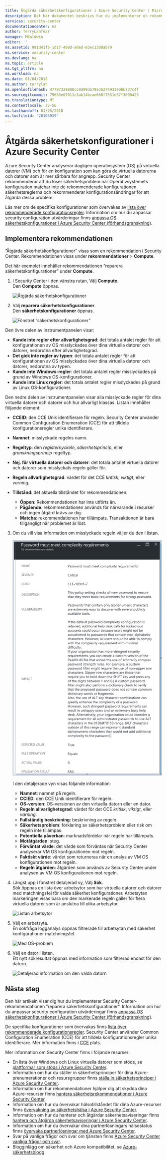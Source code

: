 ```yaml
---
title: Åtgärda säkerhetskonfigurationer i Azure Security Center | Microsoft Docs
description: Det här dokumentet beskrivs hur du implementerar en rekommendation för Azure Security Center, ”reparera säkerhetskonfigurationer”.
services: security-center
documentationcenter: na
author: TerryLanfear
manager: MBaldwin
editor: ''
ms.assetid: 991d41f5-1d17-468d-a66d-83ec1308ab79
ms.service: security-center
ms.devlang: na
ms.topic: article
ms.tgt_pltfrm: na
ms.workload: na
ms.date: 01/04/2018
ms.author: terrylan
ms.openlocfilehash: 477973298d8cc9d99da78e36274933e0bb737c4f
ms.sourcegitcommit: 79683e67911c3ab14bcae668f7551e57f3095425
ms.translationtype: MT
ms.contentlocale: sv-SE
ms.lasthandoff: 01/25/2018
ms.locfileid: "28103939"
---
```

# <a name="remediate-security-configurations-in-azure-security-center"></a>Åtgärda säkerhetskonfigurationer i Azure Security Center
Azure Security Center analyserar dagligen operativsystem (OS) på virtuella datorer (VM) och för en konfiguration som kan göra de virtuella datorerna och datorer som är mer sårbara för angrepp. Security Center rekommenderar att du löser säkerhetsproblem när Operativsystemets konfiguration matchar inte de rekommenderade konfigurationen säkerhetsreglerna och rekommenderar konfigurationsändringar för att åtgärda dessa problem.

Läs mer om de specifika konfigurationer som övervakas av [lista över rekommenderade konfigurationsregler](https://gallery.technet.microsoft.com/Azure-Security-Center-a789e335). Information om hur du anpassar security configuration utvärderingar finns [anpassa OS säkerhetskonfigurationer i Azure Security Center (förhandsgranskning)](security-center-customize-os-security-config.md).

## <a name="implement-the-recommendation"></a>Implementera rekommendationen
”Åtgärda säkerhetskonfigurationer” visas som en rekommendation i Security Center. Rekommendationen visas under **rekommendationer** > **Compute**.

Det här exemplet innehåller rekommendationen ”reparera säkerhetskonfigurationer” under **Compute**.
1. I Security Center i den vänstra rutan, Välj **Compute**.  
  Den **Compute** öppnas.

   ![Åtgärda säkerhetskonfigurationer][1]

2. Välj **reparera säkerhetskonfigurationer**.  
  Den **säkerhetskonfigurationer** öppnas.

   ![Fönstret ”säkerhetskonfigurationer”][2]

  Den övre delen av instrumentpanelen visar:

  - **Kunde inte regler efter allvarlighetsgrad**: det totala antalet regler för att konfigurationen av OS misslyckades över dina virtuella datorer och datorer, nedbrutna efter allvarlighetsgrad.
  - **Det gick inte regler av typen**: det totala antalet regler för att konfigurationen av OS misslyckades över dina virtuella datorer och datorer, nedbrutna av typen.
  - **Kunde inte Windows-regler**: det totala antalet regler misslyckades på grund av Windows OS-konfigurationer.
  - **Kunde inte Linux regler**: det totala antalet regler misslyckades på grund av Linux OS-konfigurationer.

  Den nedre delen av instrumentpanelen visar alla misslyckade regler för dina virtuella datorer och datorer och hur allvarligt klassas. Listan innehåller följande element:

  - **CCEID**: den CCE Unik identifierare för regeln. Security Center använder Common Configuration Enumeration (CCE) för att tilldela konfigurationsregler unika identifierare.
  - **Namnet**: misslyckade regelns namn.
  - **Regeltyp**: den *registernyckeln*, *säkerhetsprincip*, eller *granskningsprincip* regeltyp.
  - **Nej. för virtuella datorer och datorer**: det totala antalet virtuella datorer och datorer som misslyckats regeln gäller för.
  - **Regeln allvarlighetsgrad**: värdet för det CCE *kritisk*, *viktigt*, eller *varning*.
  - **Tillstånd**: det aktuella tillståndet för rekommendationen:

    - **Öppen**: Rekommendationen har inte utförts än.
    - **Pågående**: rekommendationen används för närvarande i resurser och ingen åtgärd krävs av dig.
    - **Matcha**: rekommendationen har tillämpats. Transaktionen är bara tillgängligt när problemet är löst.

3. Om du vill visa information om misslyckade regeln väljer du den i listan.

   ![Detaljerad vy av en misslyckad konfigurationsregel][3]

   I den detaljerade vyn visas följande information:

   - **Namnet**: namnet på regeln.
   - **CCIED**: den CCE Unik identifierare för regeln.
   - **OS-version**: OS-versionen av den virtuella datorn eller en dator.
   - **Regeln allvarlighetsgrad**: värdet för det CCE *kritisk*, *viktigt*, eller *varning*.
   - **Fullständig beskrivning**: beskrivning av regeln.
   - **Säkerhetsproblem**: förklaring av säkerhetsproblem eller risk om regeln inte tillämpas.
   - **Potentiella påverkan**: marknadsfördelar när regeln har tillämpats.
   - **Motåtgärden**: steg.
   - **Förväntat värde**: det värde som förväntas när Security Center analyserar VM OS konfigurationen mot regeln.
   - **Faktiskt värde**: värdet som returneras när en analys av VM OS konfigurationen mot regeln.
   - **Regeln åtgärden**: åtgärden som används av Security Center under analysen av VM OS konfigurationen mot regeln.

4. Längst upp i fönstret detaljerad vy, Välj **Sök**.  
  Sök öppnas en lista över arbetsytor som har virtuella datorer och datorer med matchningsfel för valda säkerhet konfigurationer. Arbetsytan markeringen visas bara om den markerade regeln gäller för flera virtuella datorer som är anslutna till olika arbetsytor.

   ![Listan arbetsytor][4]

5. Välj en arbetsyta.  
  En sökfråga logganalys öppnas filtrerade till arbetsytan med säkerhet konfigurationer matchningsfel.

   ![Med OS-problem][5]

6. Välj en dator i listan.  
  Ett nytt sökresultat öppnas med information som filtrerad endast för den datorn.

   ![Detaljerad information om den valda datorn][6]

## <a name="next-steps"></a>Nästa steg
Den här artikeln visar dig hur du implementerar Security Center-rekommendationen ”reparera säkerhetskonfigurationer”. Information om hur du anpassar security configuration utvärderingar finns [anpassa OS säkerhetskonfigurationer i Azure Security Center (förhandsgranskning)](security-center-customize-os-security-config.md).

De specifika konfigurationer som övervakas finns [lista över rekommenderade konfigurationsregler](https://gallery.technet.microsoft.com/Azure-Security-Center-a789e335). Security Center använder Common Configuration Enumeration (CCE) för att tilldela konfigurationsregler unika identifierare. Mer information finns i [CCE](https://nvd.nist.gov/cce/index.cfm) plats.

Mer information om Security Center finns i följande resurser:

* En lista över Windows och Linux virtuella datorer som stöds, se [plattformar som stöds i Azure Security Center](security-center-os-coverage.md). 
* Information om hur du ställer in säkerhetsprinciper för dina Azure-prenumerationer och resursgrupper finns [ställa in säkerhetsprinciper i Azure Security Center](security-center-policies.md). 
* Information om hur rekommendationer hjälper dig att skydda dina Azure-resurser finns [hantera säkerhetsrekommendationer i Azure Security Center](security-center-recommendations.md). 
* Information om hur du övervakar hälsotillståndet för dina Azure-resurser finns [övervakning av säkerhetshälsa i Azure Security Center](security-center-monitoring.md). 
* Information om hur du hanterar och åtgärdar säkerhetsaviseringar finns [hantera och åtgärda säkerhetsaviseringar i Azure Security Center](security-center-managing-and-responding-alerts.md).
* Information om hur du övervakar dina partnerlösningars hälsostatus finns [övervaka partnerlösningar med Azure Security Center](security-center-partner-solutions.md).
* Svar på vanliga frågor och svar om tjänsten finns [Azure Security Center vanliga frågor och svar](security-center-faq.md).
* Blogginlägg om säkerhet och Azure kompatibilitet, se [Azure-säkerhetsblogg](http://blogs.msdn.com/b/azuresecurity/).

<!--Image references-->
[1]: ./media/security-center-remediate-os-vulnerabilities/compute-blade.png
[2]:./media/security-center-remediate-os-vulnerabilities/os-vulnerabilities.png
[3]: ./media/security-center-remediate-os-vulnerabilities/vulnerability-details.png
[4]: ./media/security-center-remediate-os-vulnerabilities/search.png
[5]: ./media/security-center-remediate-os-vulnerabilities/log-search.png
[6]: ./media/security-center-remediate-os-vulnerabilities/search-results.png
